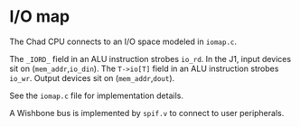 # I/O map

The Chad CPU connects to an I/O space modeled in `iomap.c`.

The `_IORD_` field in an ALU instruction strobes `io_rd`.
In the J1, input devices sit on (`mem_addr`,`io_din`).
The `T->io[T]` field in an ALU instruction strobes `io_wr`.
Output devices sit on (`mem_addr`,`dout`).

See the `iomap.c` file for implementation details.

A Wishbone bus is implemented by `spif.v` to connect to user peripherals.
 